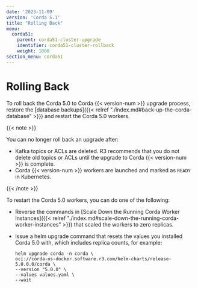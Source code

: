 ```yaml
---
date: '2023-11-09'
version: 'Corda 5.1'
title: "Rolling Back"
menu:
  corda51:
    parent: corda51-cluster-upgrade
    identifier: corda51-cluster-rollback
    weight: 1000
section_menu: corda51
---
```

# Rolling Back

To roll back the Corda 5.0 to Corda {{< version-num >}} upgrade process, restore the [database backups]({{< relref "./index.md#back-up-the-corda-database" >}}) and restart the Corda 5.0 workers.

{{< note >}}

You can no longer roll back an upgrade after:

* Kafka topics or ACLs are deleted. R3 recommends that you do not delete old topics or ACLs until the upgrade to Corda {{< version-num >}} is complete.
* Corda {{< version-num >}} workers are launched and marked as `READY` in Kubernetes.

{{< /note >}}

To restart the Corda 5.0 workers, you can do one of the following:

* Reverse the commands in [Scale Down the Running Corda Worker Instances]({{< relref "./index.md#scale-down-the-running-corda-worker-instances" >}}) that scaled the workers to zero replicas.
* Issue a helm upgrade command that resets the values you installed Corda 5.0 with, which includes replica counts, for example:

   ```
   helm upgrade corda -n corda \
  oci://corda-os-docker.software.r3.com/helm-charts/release-5.0.0.0/corda \
  --version "5.0.0" \
  --values values.yaml \
  --wait
   ```
